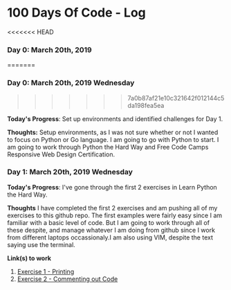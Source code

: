 # 100 Days Of Code - Log

<<<<<<< HEAD

### Day 0: March 20th, 2019 
=======
### Day 0: March 20th, 2019 Wednesday
>>>>>>> 7a0b87af21e10c321642f012144c5da198fea5ea

**Today's Progress**: Set up environments and identified challenges for Day 1.

**Thoughts:** Setup environments, as I was not sure whether or not I wanted to focus on Python or Go language. I am going to go with Python to start. I am going to work through Python the Hard Way and Free Code Camps Responsive Web Design Certification.


### Day 1: March 20th, 2019 Wednesday

**Today's Progress**: I've gone through the first 2 exercises in Learn Python the Hard Way.

**Thoughts** I have completed the first 2 exercises and am pushing all of my exercises to this github repo. The first examples were fairly easy since I am familiar with a basic level of code. But I am going to work through all of these despite, and manage whatever I am doing from github since I work from different laptops occassionaly.I am also using VIM, despite the text saying use the terminal.

**Link(s) to work**
1. [Exercise 1 - Printing](https://github.com/McCoyAle/100-days-of-code/commit/2dcc7e1db77ff0f129652c5dc7f7fb8ce643ed15)
2. [Exercise 2 - Commenting out Code](https://github.com/McCoyAle/100-days-of-code/blob/master/python-hardway/ex2.py)
